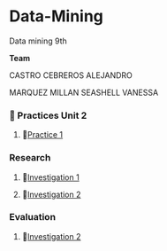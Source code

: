 # Data-Mining
Data mining 9th

  **Team**

CASTRO CEBREROS ALEJANDRO

MARQUEZ MILLAN SEASHELL VANESSA

### :open_file_folder: Practices Unit 2
1.  :page_facing_up:[Practice 1](Unit-2/Practices/Practice1_U2.md)

### Research
1.  :page_facing_up:[Investigation 1](Unit-2/Researchs/Investigation1.md)

2.  :page_facing_up:[Investigation 2](Unit-2/Researchs/Investigation2.md)

### Evaluation
1.  :page_facing_up:[Investigation 2](Unit-2/Evaluation/EvaluationUnit2.md)
